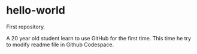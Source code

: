 # hello-world
First repository.

A 20 year old student learn to use GitHub for the first time. 
This time he try to modify readme file in Github Codespace.

